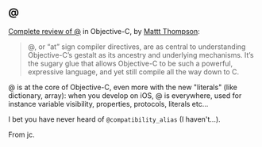 ## @

[Complete review of @](http://nshipster.com/at-compiler-directives/) in Objective-C, by [Mattt Thompson](http://mattt.me/):

> @, or “at” sign compiler directives, are as central to understanding
> Objective-C’s gestalt as its ancestry and underlying mechanisms. It’s the
> sugary glue that allows Objective-C to be such a powerful, expressive
> language, and yet still compile all the way down to C.

@ is at the core of Objective-C, even more with the new "literals" (like dictionary, array): when you develop on iOS, @ is everywhere, used for instance variable visibility, properties, protocols, literals etc...

I bet you have never heard of `@compatibility_alias` (I haven't...).

From jc.